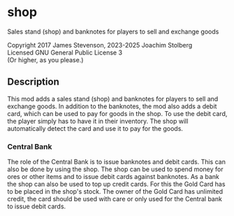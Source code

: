 # shop

Sales stand (shop) and banknotes for players to sell and exchange goods

Copyright 2017 James Stevenson, 2023-2025 Joachim Stolberg  
Licensed GNU General Public License 3  
(Or higher, as you please.)

## Description

This mod adds a sales stand (shop) and banknotes for players to sell and exchange goods.
In addition to the banknotes, the mod also adds a debit card, which can be used to pay
for goods in the shop.
To use the debit card, the player simply has to have it in their inventory. The shop
will automatically detect the card and use it to pay for the goods.

### Central Bank

The role of the Central Bank is to issue banknotes and debit cards.
This can also be done by using the shop. The shop can be used to spend money for ores
or other items and to issue debit cards against banknotes.
As a bank the shop can also be used to top up credit cards.
For this the Gold Card has to be placed in the shop's stock.
The owner of the Gold Card has unlimited credit, the card should be used with care or only
used for the Central bank to issue debit cards.
